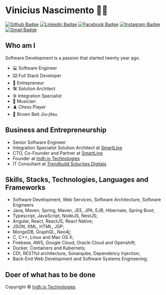 

<!--
**indhio/indhio** is a ✨ _special_ ✨ repository because its `README.md` (this file) appears on your GitHub profile.

### Hi there 👋

Here are some ideas to get you started:

- 🔭 I’m currently working on ...
- 🌱 I’m currently learning ...
- 👯 I’m looking to collaborate on ...
- 🤔 I’m looking for help with ...
- 💬 Ask me about ...
- 📫 How to reach me: ...
- 😄 Pronouns: ...
- ⚡ Fun fact: ...
-->


# Vinicius Nascimento :man_technologist:

[![Github Badge](https://img.shields.io/badge/-Github-000?style=flat-square&logo=Github&logoColor=white&link=https://github.com/indhio)](https://github.com/indhio)
[![Linkedin Badge](https://img.shields.io/badge/-LinkedIn-blue?style=flat-square&logo=Linkedin&logoColor=white&link=https://www.linkedin.com/in/viniciusnitt/)](https://www.linkedin.com/in/viniciusnitt/)
[![Facebook Badge](https://img.shields.io/badge/Facebook-%231877F2.svg?&style=flat-square&logo=facebook&logoColor=white&link=https://www.facebook.com/vinicius.nitt/)](https://www.facebook.com/vinicius.nitt)
[![Instagram Badge](https://img.shields.io/badge/Instagram-%23E4405F.svg?&style=flat-square&logo=instagram&logoColor=white&link=https://www.instagram.com/vinicius.nitt/)](https://www.instagram.com/vinicius.nitt/)
[![Gmail Badge](https://img.shields.io/badge/-Gmail-c14438?style=flat-square&logo=Gmail&logoColor=white&link=mailto:viniciusnitt@gmail.com)](mailto:viniciusnitt@gmail.com)

## Who am I

Software Development is a passion that started twenty year ago.

 - 💻  Software Engineer
 - ⌨️  Full Stack Developer
 - 🚀  Entrepreneur
 - 🛠️  Solution Architect
 - ⚙️  Integration Specialist
 - 🎸  Musician
 - ♟️  Chess Player
 - 🥋  Brown Belt Jiu-jitsu
 
## Business and Entrepreneurship

 - Senior Software Engineer
 - Integration Specialist Solution Architect at [SmartLine](https://smartlinepro.com.br)
 - CTO, Co-Founder and Partner at [SmartLine](https://smartlinepro.com.br)
 - Founder at [Indh.io Technologies](https://indh.io)
 - IT Consultant at [Trendbuild Soluções Digitais](https://trendbuild.com.br)

## Skills, Stacks, Technologies, Languages and Frameworks

 - Software Development, Web Services, Software Architecture, Software Engineers
 - Java, Maven, Spring, Maven, JEE, JPA, EJB, Hibernate, Spring Boot;
 - Typescript, JavaScript, NodeJS, NestJS;
 - Angular, React, ReactJS, React Native;
 - JSON, XML, HTML, JSP;
 - MongoDB, GraphQL, Neo4j;
 - C, C++, Linux and Mac OS X;
 - Firebase, AWS, Google Cloud, Oracle Cloud and Openshift;
 - Docker, Containers and Kubernets;
 - CDI, RESTful architecture, Sonarqube, Dependency Injection;
 - Back-End Web Development and Software Systems Engineering; 

## Doer of what has to be done

Copyright © [Indh.io Technologies](https://indh.io/)










